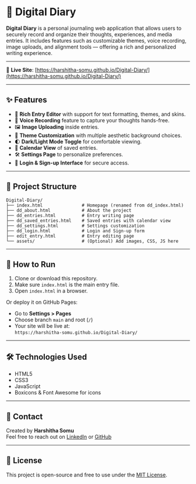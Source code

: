 
# 📔 Digital Diary

**Digital Diary** is a personal journaling web application that allows users to securely record and organize their thoughts, experiences, and media entries. It includes features such as customizable themes, voice recording, image uploads, and alignment tools — offering a rich and personalized writing experience.

---

🔗 **Live Site**: [https://harshitha-somu.github.io/Digital-Diary/](https://harshitha-somu.github.io/Digital-Diary/)

---

## ✨ Features

- 📝 **Rich Entry Editor** with support for text formatting, themes, and skins.
- 🎤 **Voice Recording** feature to capture your thoughts hands-free.
- 🖼️ **Image Uploading** inside entries.
- 🎨 **Theme Customization** with multiple aesthetic background choices.
- 🌓 **Dark/Light Mode Toggle** for comfortable viewing.
- 📅 **Calendar View** of saved entries.
- 🛠️ **Settings Page** to personalize preferences.
- 🔐 **Login & Sign-up Interface** for secure access.

---

## 📁 Project Structure

```
Digital-Diary/
├── index.html               # Homepage (renamed from dd_index.html)
├── dd_about.html            # About the project
├── dd_entries.html          # Entry writing page
├── dd_saved_entries.html    # Saved entries with calendar view
├── dd_settings.html         # Settings customization
├── dd_login.html            # Login and Sign-up form
├── edit_entry.html          # Entry editing page
└── assets/                  # (Optional) Add images, CSS, JS here
```

---

## 🚀 How to Run

1. Clone or download this repository.
2. Make sure `index.html` is the main entry file.
3. Open `index.html` in a browser.

Or deploy it on GitHub Pages:
- Go to **Settings > Pages**
- Choose branch `main` and root (`/`)
- Your site will be live at:  
  `https://harshitha-somu.github.io/Digital-Diary/`

---

## 🛠 Technologies Used

- HTML5
- CSS3
- JavaScript
- Boxicons & Font Awesome for icons

---


## 📧 Contact

Created by **Harshitha Somu**  
Feel free to reach out on [LinkedIn](https://www.linkedin.com/in/harshitha-somu) or [GitHub](https://github.com/harshitha-somu)

---

## 📃 License

This project is open-source and free to use under the [MIT License](LICENSE).
